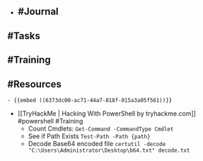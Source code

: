 - ## #Journal
## #Tasks
## #Training
## #Resources
	- {{embed ((6373dc00-ac71-44a7-818f-015a3a05f561))}}
- [[TryHackMe | Hacking With PowerShell by tryhackme.com]] #powershell #Training
	- Count Cmdlets: `Get-Command -CommandType Cmdlet`
	- See if Path Exists `Test-Path -Path {path}`
	- Decode Base64 encoded file `certutil -decode "C:\Users\Administrator\Desktop\b64.txt" decode.txt`